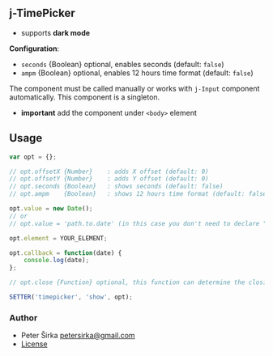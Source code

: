 ## j-TimePicker

- supports __dark mode__

__Configuration__:

- `seconds` {Boolean} optional, enables seconds (default: `false`)
- `ampm` {Boolean} optional, enables 12 hours time format (default: `false`)

The component must be called manually or works with `j-Input` component automatically. This component is a singleton.

- __important__ add the component under `<body>` element

## Usage

```javascript
var opt = {};

// opt.offsetX {Number}    : adds X offset (default: 0)
// opt.offsetY {Number}    : adds Y offset (default: 0)
// opt.seconds {Boolean}   : shows seconds (default: false)
// opt.ampm    {Boolean}   : shows 12 hours time format (default: false)

opt.value = new Date();
// or
// opt.value = 'path.to.date' (in this case you don't need to declare "opt.callback")

opt.element = YOUR_ELEMENT;

opt.callback = function(date) {
	console.log(date);
};

// opt.close {Function} optional, this function can determine the closing of TimePicker

SETTER('timepicker', 'show', opt);
```

### Author

- Peter Širka <petersirka@gmail.com>
- [License](https://www.totaljs.com/license/)
